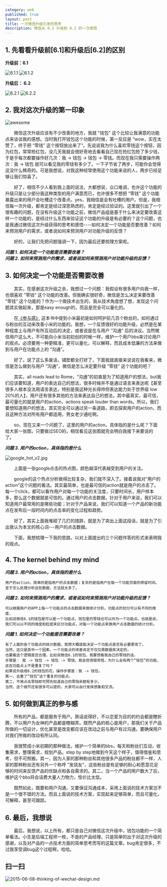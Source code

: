```yaml
---
category: web
published: true
layout: post
title: 一次微信升级引发的思考
description: 微信从 6.1 升级到 6.2 的一次感悟
---
```



##  
## 1. 先看看升级前[6.1]和升级后[6.2]的区别

**升级前：6.1** 

![6.1.1](../../images/wechat1.jpg)
![6.1.2](../../images/wechat2.jpg)


**升级后： 6.2** 

![6.2.1](../../images/wechat3.jpg)
![6.2.2](../../images/wechat4.jpg)


## 2. 我对这次升级的第一印象   

![awesome](../../images/awesome.jpg)

　　微信这次升级应该有不少改善的地方，我就 "钱包" 这个比较让我满意的功能点来谈谈我的感想。当时我打开钱包这个功能的时候，第一反应是 “wow，实在太赞了，终于把 “零钱” 这个按钮放出来了“。先说说我为什么喜欢零钱这个按钮，因为红包，常常抢红包，没几天我就会很好奇地去看看自己现在抢红包抢了多少钱，于是乎每次都要操作好几次：我 -> 钱包 -> 钱包 -> 零钱。而现在我只需要操作两次：我 -> 钱包 就可以看见我的零钱有多少了。一下子节省了两步，可能你会觉得这没什么稀奇的。可是我想说，对我这种经常使用这个功能来说的人，两步已经足够让我们惊喜了。   

　　好了，相信不少人看到我上面的说法，大都想说，众口难调，也许这个功能的升级只是让少部分我这种类型的用户满意而已，也许很多不想把 “零钱” 这个功能暴露出来的用户会吐槽这个改善点。yes，我相信是会有吐槽的用户。但是，我相信每一次升级，都肯定是经过深思熟虑的，肯定是经过验证的。这里就引出了一个很有趣的问题，在没有升级这个功能之前，微信产品组是基于什么来决定要改善这样一个功能的，是经过什么东西来验证这个功能的升级是有必要的？这个问题，也是我通过微信这次升级获得的思考和感悟----如何决定一个功能是否要改善？如何来预测用户的需求，或者说如何来预测用户对功能升级的反馈？   

　　好的，让我们先把问题强调一下，因为最后还要梳理方案呢。   

***问题 1. 如何决定一个功能是否需要改善？***  
***问题 2. 如何来预测用户的需求，或者说如何来预测用户对功能升级的反馈？***   

## 3. 如何决定一个功能是否需要改善   

　　其实，在感谢这次升级之余，我想过一个问题：我假设有很多用户向我一样，也很喜欢 ”零钱“ 这个功能的改善。但我确实很好奇，微信是怎么决定来要改善 ”零钱“ 这个功能的？作为一个做技术出生的，我从技术角度想了想，发现这个问题其实做起来，那是easy enough的，而且是完全可以量化的。

　　在[《参与感》](http://book.douban.com/subject/25942507/) 这本书中提到小米最初是如何呵护前几百个粉丝的，如何通过与粉丝的互动来改善小米的功能的。我想，一个反馈很好的功能升级，必然是在某种程度上与用户有所互动后的决定，或者说是在与用户 ”沟通” 后的决议。当然微信用户这么大，不可能向小米当初初创的时候一样，维护一个用户bbs来讨论用户的观点。必须要用一种更精准，更可以量化，可以解释，而且成本低廉的方法来做到与用户在功能点上的 “沟通”。   

　　好了，说了这么多废话，铺垫都全打好了，下面我就直接来说说在我看来，微信是怎么做到与用户 ”沟通“，微信是怎么决定要升级 ”零钱“ 这个功能的吧？  

　　其实，all roads lead to Rome，“沟通”的初衷是为了知道用户的想法，but我们应该要知道，用户的表达自己的想法，很多时候并不是通过语言来表达呢【甚至很多人根本没法用语言表达，特别是我这种光长得帅但表达能力处于世界级 low 20%的人】，用户还有很多其他的方法来表达自己的想法，其中最真实，最可信，最可量化的就是用户的action，actions speak louder than words。所以，我们要想知道用户的想法，其实完全可以通过另一条道路，即去探索用户的action，而且这种方法对所有用户都适用，男女老少通吃啊。    

　　so，现在又来一个问题了，这里的用户的action，具体指的是什么呢？下面给大家一张图，只要做过SEO的，相信看见这张图就完全明白我接下来要说的了。    

***问题 3. 用户的action，具体指的是什么***

![google_hot_v2.jpg](../../images/google_hot_2.jpg)    

　　上面是一张google点击的热点图，颜色越深代表越受到用户的关注。   

　　google的这个热点分析做得比较复杂，我们就不深入了。接着说我对“用户的action”这个问题的看法。其实最简单，也是最可信的action就是用户的点击了。每一个click，都可以看作用户对每一个功能的关注度，只要时间长，用户样本多，那么这个数据就是可信的。通过用户的点击数据，针对于用户来说，我们可以知道用户最常用的是哪些功能；针对于产品来说，我们可以知道一个产品的新功能点在发布后一段时间内的点击率的变化过程和趋势。

　　好了，其实上面我堆砌了几打的措辞，就是为了突出上面这段话，就是为了引出我认为本文的核心词---用户的点击数据。    

　　下面，我想梳理一下我的思路，以对上面提出的三个问题作答的形式来表明我的观点。   

## 4. The kernel behind my mind  

***问题 3. 用户的action，具体指的是什么***

```
用户的action，简单的是指用户的点击数据；复杂的是指用户在每一个功能页面的停留时间。
至于怎么处理分析这些数据，方法就太多了。   
```  

***问题 2. 如何来预测用户的需求，或者说如何来预测用户对功能升级的反馈？***  

```
可以根据用户对APP上每一个功能点的点击数据来做统计分析。功能点的划分可以有不同的维度，
比如说微信6.1的钱包是可以是一个功能点，钱包里的零钱也可以作为一个功能点。也就是说，
我们可以以不同的维度和粒度来区分功能点，对每一个功能点来做用户点击数据的统计分析。
```

***问题 1. 如何决定一个功能是否需要改善？***  

```
有了上面的各个功能点的统计数据，我想大概就能决定一个功能点是否有必要更改了。
当然，这只是其中一个因素，一个功能点的改善肯定不仅仅靠数据来决定的，
也要看这个逻辑是否合理。比如说微信6.1的钱包，我要想看我自己的零钱的话，
步骤是： 我 -> 钱包 -> 钱包 -> 零钱，我会觉得很奇怪，为什么会有两个“钱包”的功能，
这在功能点上不是重复了吗？
如果说升级成6.2的钱包的花，操作步骤是：我 -> 钱包，
第一，去重了“钱包”这个重复的功能点，
第二，不用点击零钱即可预先知道自己的零钱余额有多少。
当然，这个细节还有很多可以提的，大家可以自行发挥想象和交流。
```


## 5. 如何做到真正的参与感   

　　所有的产品，都是服务于用户。熟话说得好，不以恋爱为目的的约会都是瞎折腾，不以用户为女神的产品都是瞎糊弄。既然产品的核心是用户，那我们关于产品所做的一切设计，优化甚至是改变都应该在改动之前与用户有过沟通，要确保用户对我们所做的改动有所认同。   

　　我很赞成小米初期的那种做法，维护一个简单的bbs，每天和粉丝们互动，收集需求，整理需求，规划产品，step by step地做到今天这个样子，值得借鉴和思考，但不可照搬。其一，因为人家的那种粉丝和其他很多产品的粉丝都不一样，人家的那种粉丝还有另外一个称呼 ”发烧友“，这些粉丝是有足够的耐心和愿意花足够的时间来反馈产品的优缺点和各自需求的。其二，当一个产品的用户数大了后，维护这个bbs将会话费大量人力物力，性价比太低。   

　　既然如此，既要和用户沟通，又要保证沟通成本，采用上面说的技术方案岂不是一个很不错的方法。而且上面说的技术方案，实现起来足够简单，而且可量化，可解释，甚至可跟踪。   

## 6. 最后，我想说

　　最后，我想说，以上所有，都只是自己对微信这次升级中，钱包功能的一个简单看法。小生是后端工程师一枚，不是的产品经理，只是简单的出于对这次升级的感谢，以及对产品的一点技术方面的简单思考而写的这篇文章。bug肯定很多，不过我享受调bug这个过程啊，哈哈。

## 扫一扫     

![2015-06-08-thinking-of-wechat-design.md](../../images/share/2015-06-08-thinking-of-wechat-design.md.jpg)

















